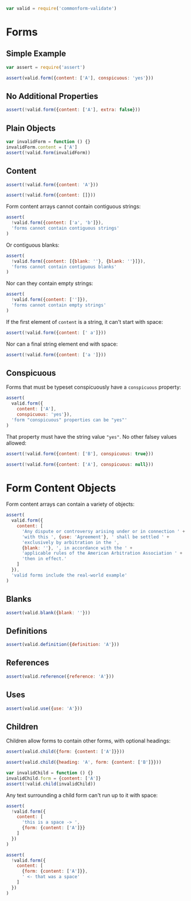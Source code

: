 ```javascript
var valid = require('commonform-validate')
```

# Forms

## Simple Example

```javascript
var assert = require('assert')

assert(valid.form({content: ['A'], conspicuous: 'yes'}))
```

## No Additional Properties

```javascript
assert(!valid.form({content: ['A'], extra: false}))
```

## Plain Objects

```javascript
var invalidForm = function () {}
invalidForm.content = ['A']
assert(!valid.form(invalidForm))
```

## Content

```javascript
assert(!valid.form({content: 'A'}))

assert(!valid.form({content: []}))
```

Form content arrays cannot contain contiguous strings:

```javascript
assert(
  !valid.form({content: ['a', 'b']}),
  'forms cannot contain contiguous strings'
)
```

Or contiguous blanks:

```javascript
assert(
  !valid.form({content: [{blank: ''}, {blank: ''}]}),
  'forms cannot contain contiguous blanks'
)
```
Nor can they contain empty strings:

```javascript
assert(
  !valid.form({content: ['']}),
  'forms cannot contain empty strings'
)
```

If the first element of `content` is a string, it can't start with space:

```javascript
assert(!valid.form({content: [' a']}))
```

Nor can a final string element end with space:

```javascript
assert(!valid.form({content: ['a ']}))
```

## Conspicuous

Forms that must be typeset conspicuously have a `conspicuous` property:

```javascript
assert(
  valid.form({
    content: ['A'],
    conspicuous: 'yes'}),
  'form "conspicuous" properties can be "yes"'
)
```
That property must have the string value `"yes"`. No other falsey values allowed:

```javascript
assert(!valid.form({content: ['B'], conspicuous: true}))

assert(!valid.form({content: ['A'], conspicuous: null}))
```

# Form Content Objects

Form content arrays can contain a variety of objects:

```javascript
assert(
  valid.form({
    content: [
      'Any dispute or controversy arising under or in connection ' +
      'with this ', {use: 'Agreement'}, ' shall be settled ' +
      'exclusively by arbitration in the ',
      {blank: ''}, ', in accordance with the ' +
      'applicable rules of the American Arbitration Association ' +
      'then in effect.'
    ]
  }),
  'valid forms include the real-world example'
)
```

## Blanks

```javascript
assert(valid.blank({blank: ''}))
```

## Definitions

```javascript
assert(valid.definition({definition: 'A'}))
```

## References

```javascript
assert(valid.reference({reference: 'A'}))
```

## Uses

```javascript
assert(valid.use({use: 'A'}))
```

## Children

Children allow forms to contain other forms, with optional headings:

```javascript
assert(valid.child({form: {content: ['A']}}))

assert(valid.child({heading: 'A', form: {content: ['B']}}))

var invalidChild = function () {}
invalidChild.form = {content: ['A']}
assert(!valid.child(invalidChild))
```

Any text surrounding a child form can't run up to it with space:

```javascript
assert(
  !valid.form({
    content: [
      'this is a space -> ',
      {form: {content: ['A']}}
    ]
  })
)

assert(
  !valid.form({
    content: [
      {form: {content: ['A']}},
      ' <- that was a space'
    ]
  })
)
```
